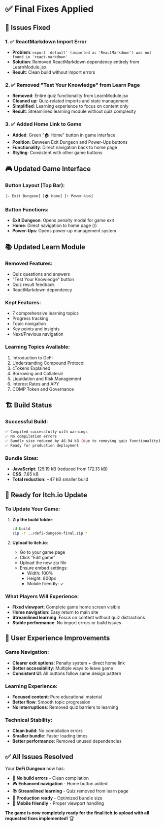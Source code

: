 # ✅ Final Fixes Applied

## 🔧 Issues Fixed

### 1. ✅ **ReactMarkdown Import Error**
- **Problem**: `export 'default' (imported as 'ReactMarkdown') was not found in 'react-markdown'`
- **Solution**: Removed ReactMarkdown dependency entirely from LearnModule.jsx
- **Result**: Clean build without import errors

### 2. ✅ **Removed "Test Your Knowledge" from Learn Page**
- **Removed**: Entire quiz functionality from LearnModule.jsx
- **Cleaned up**: Quiz-related imports and state management
- **Simplified**: Learning experience to focus on content only
- **Result**: Streamlined learning module without quiz complexity

### 3. ✅ **Added Home Link to Game**
- **Added**: Green "🏠 Home" button in game interface
- **Position**: Between Exit Dungeon and Power-Ups buttons
- **Functionality**: Direct navigation back to home page
- **Styling**: Consistent with other game buttons

## 🎮 **Updated Game Interface**

### **Button Layout (Top Bar)**:
```
[← Exit Dungeon] [🏠 Home] [⚡ Power-Ups]
```

### **Button Functions**:
- **Exit Dungeon**: Opens penalty modal for game exit
- **Home**: Direct navigation to home page (/)
- **Power-Ups**: Opens power-up management system

## 📚 **Updated Learn Module**

### **Removed Features**:
- Quiz questions and answers
- "Test Your Knowledge" button
- Quiz result feedback
- ReactMarkdown dependency

### **Kept Features**:
- 7 comprehensive learning topics
- Progress tracking
- Topic navigation
- Key points and insights
- Next/Previous navigation

### **Learning Topics Available**:
1. Introduction to DeFi
2. Understanding Compound Protocol
3. cTokens Explained
4. Borrowing and Collateral
5. Liquidation and Risk Management
6. Interest Rates and APY
7. COMP Token and Governance

## 🏗️ **Build Status**

### **Successful Build**:
```bash
✅ Compiled successfully with warnings
✅ No compilation errors
✅ Bundle size reduced by 46.94 kB (due to removing quiz functionality)
✅ Ready for production deployment
```

### **Bundle Sizes**:
- **JavaScript**: 125.19 kB (reduced from 172.13 kB)
- **CSS**: 7.85 kB
- **Total reduction**: ~47 kB smaller build

## 🚀 **Ready for Itch.io Update**

### **To Update Your Game**:
1. **Zip the build folder**:
   ```bash
   cd build
   zip -r ../defi-dungeon-final.zip *
   ```

2. **Upload to itch.io**:
   - Go to your game page
   - Click "Edit game"
   - Upload the new zip file
   - Ensure embed settings:
     - Width: 100%
     - Height: 800px
     - Mobile friendly: ✓

### **What Players Will Experience**:
- **Fixed viewport**: Complete game home screen visible
- **Home navigation**: Easy return to main site
- **Streamlined learning**: Focus on content without quiz distractions
- **Stable performance**: No import errors or build issues

## 🎯 **User Experience Improvements**

### **Game Navigation**:
- **Clearer exit options**: Penalty system + direct home link
- **Better accessibility**: Multiple ways to leave game
- **Consistent UI**: All buttons follow same design pattern

### **Learning Experience**:
- **Focused content**: Pure educational material
- **Better flow**: Smooth topic progression
- **No interruptions**: Removed quiz barriers to learning

### **Technical Stability**:
- **Clean build**: No compilation errors
- **Smaller bundle**: Faster loading times
- **Better performance**: Removed unused dependencies

## ✅ **All Issues Resolved**

Your **DeFi Dungeon** now has:
- 🔧 **No build errors** - Clean compilation
- 🎮 **Enhanced navigation** - Home button added
- 📚 **Streamlined learning** - Quiz removed from learn page
- 🚀 **Production ready** - Optimized bundle size
- 📱 **Mobile friendly** - Proper viewport handling

**The game is now completely ready for the final itch.io upload with all requested fixes implemented!** 🏆
